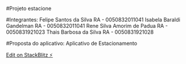#Projeto estacione

#Integrantes:
Felipe Santos da Silva
RA - 0050832011041
Isabela Baraldi Gandelman
RA - 0050832011041
Rene Silva Amorim de Padua
RA - 0050831921023
Thais Barbosa da Silva
RA - 0050831921028

#Proposta do aplicativo:
Aplicativo de Estacionamento


[Edit on StackBlitz ⚡️](https://stackblitz.com/edit/estacione)
